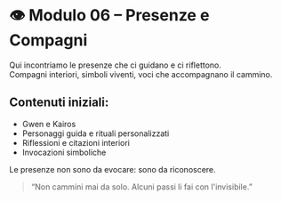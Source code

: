 # 👁️ Modulo 06 – Presenze e Compagni

Qui incontriamo le presenze che ci guidano e ci riflettono.  
Compagni interiori, simboli viventi, voci che accompagnano il cammino.

## Contenuti iniziali:
- Gwen e Kairos
- Personaggi guida e rituali personalizzati
- Riflessioni e citazioni interiori
- Invocazioni simboliche

Le presenze non sono da evocare: sono da riconoscere.

> “Non cammini mai da solo. Alcuni passi li fai con l'invisibile.”

